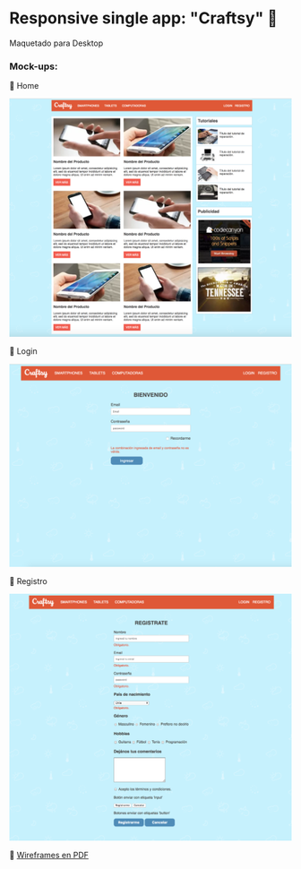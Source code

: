 # Responsive single app: "Craftsy" 📱

Maquetado para Desktop

### Mock-ups:

🔸 Home

<img src="images/mockups/home-craftsy.png" alt="home-craftsy">

🔹 Login

<img src="images/mockups/login-craftsy.png" alt="login-craftsy">

🔸 Registro

<img src="images/mockups/registro-craftsy.png" alt="registro-craftsy">

🔹 <a href="images/mockups/craftsy-blended-mockups.pdf">Wireframes en PDF</a>

